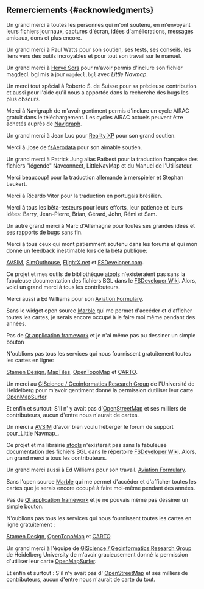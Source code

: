 ## Remerciements {#acknowledgments}

Un grand merci à toutes les personnes qui m'ont soutenu, en m'envoyant leurs fichiers journaux, captures d'écran, idées d'améliorations, messages amicaux, dons et plus encore.

Un grand merci à Paul Watts pour son soutien, ses tests, ses conseils, les liens vers des outils incroyables et pour tout son 
travail sur le manuel.

Un grand merci à  [Hervé Sors](http://www.aero.sors.fr) pour m'avoir permis d'inclure son fichier magdecl. bgl mis à jour  `magdecl.bgl` avec _Little Navmap_.

Un merci tout spécial à Roberto S. de Suisse pour sa précieuse contribution et aussi pour l'aide qu'il nous a apportée dans la recherche des bugs les plus obscurs.

Merci à Navigraph de m'avoir gentiment permis d'inclure un cycle AIRAC gratuit dans le téléchargement. Les cycles AIRAC actuels peuvent être achetés auprès de [Navigraph](http://www.navigraph.com).

Un grand merci à Jean Luc pour [Reality XP](http://www.reality-xp.com) pour son grand soutien.

Merci à Jose de [fsAerodata](https://www.fsaerodata.com/) pour son aimable soutien.

Un grand merci à Patrick Jung alias Patbest pour la traduction française des fichiers "légende" Navconnect, LittleNavMap et du Manuel de l'Utilisateur.

Merci beaucoup! pour la traduction allemande à merspieler et Stephan Leukert.

Merci à Ricardo Vitor pour la traduction en portugais brésilien. 

Merci à tous les bêta-testeurs pour leurs efforts, leur patience et leurs idées: Barry, Jean-Pierre, Brian, Gérard, John, Rémi et Sam.

Un autre grand merci à Marc d'Allemagne pour toutes ses grandes idées et ses rapports de bugs sans fin.

Merci à tous ceux qui mont patiemment soutenu dans les forums et qui mon donné un feedback inestimable lors de la bêta publique:

[AVSIM](http://www.avsim.com), [SimOuthouse](http://www.sim-outhouse.com), [FlightX.net](http://flightx.net) et [FSDeveloper.com](http://www.fsdeveloper.com).

Ce projet et mes outils de bibliothèque [atools](https://github.com/albar965/atools) n'existeraient pas sans la fabuleuse documentation des fichiers BGL dans le [FSDeveloper Wiki](http://www.fsdeveloper.com/wiki). Alors, voici un grand merci à tous les contributeurs.

Merci aussi à Ed Williams pour son [Aviation Formulary](http://williams.best.vwh.net/avform.htm).

Sans le widget open source [Marble](https://marble.kde.org) qui me permet d'accéder et d'afficher toutes les cartes, je serais encore occupé à le faire moi même pendant des années.

Pas de [Qt application framework](https://www.qt.io) et je n'ai même pas pu dessiner un simple bouton

N'oublions pas tous les services qui nous fournissent gratuitement toutes les cartes en ligne:

[Stamen Design](http://maps.stamen.com), [MapTiles](http://maptiles.xyz), [OpenTopoMap](http://www.opentopomap.org) et [CARTO](https://carto.com/).

Un merci au [GIScience / Geoinformatics Research Group](http://www.geog.uni-heidelberg.de/gis/index_en.html) de l'Université de Heidelberg pour m'avoir gentiment donné la permission dutiliser leur carte  [OpenMapSurfer](http://korona.geog.uni-heidelberg.de).

Et enfin et surtout: S'il n' y avait pas d'[OpenStreetMap](http://www.openstreetmap.org) et ses milliers de contributeurs, aucun d'entre nous n'aurait de cartes.

Un merci a [AVSIM](https://www.avsim.com) d'avoir bien voulu héberger le forum de support pour_Little Navmap_.

Ce projet et ma librairie [atools](https://github.com/albar965/atools) n'existerait pas sans la fabuleuse documentation des fichiers BGL dans le répertoire [FSDeveloper Wiki](https://www.fsdeveloper.com/wiki). Alors, un grand merci à tous les contributeurs.

Un grand merci aussi à Ed Williams pour son travail. [Aviation Formulary](http://www.edwilliams.org/avform.htm).

Sans l'open source [Marble](https://marble.kde.org) qui me permet d'accéder et d'afficher toutes les cartes que je serais encore occupé à faire moi-même pendant des années.

Pas de [Qt application framework](https://www.qt.io) et je ne pouvais même pas dessiner un simple bouton.

N'oublions pas tous les services qui nous fournissent toutes les cartes en ligne gratuitement :

[Stamen Design](http://maps.stamen.com), [OpenTopoMap](https://www.opentopomap.org) et [CARTO](https://carto.com/).

Un grand merci à l'équipe de [GIScience / Geoinformatics Research Group](https://www.geog.uni-heidelberg.de/gis/index_en.html) de Heidelberg University de m'avoir gracieusement donné la permission d'utiliser leur carte [OpenMapSurfer](http://korona.geog.uni-heidelberg.de).

Et enfin et surtout : S'il n'y avait pas d' [OpenStreetMap](https://www.openstreetmap.org) et ses milliers de contributeurs, aucun d'entre nous n'aurait de carte du tout.

